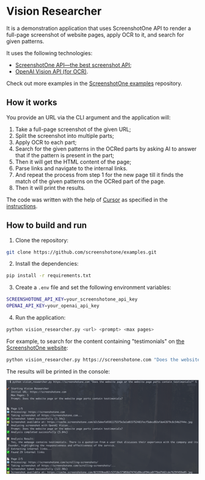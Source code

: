 # Vision Researcher

It is a demonstration application that uses ScreenshotOne API to render a full-page screenshot of website pages, apply OCR to it, and search for given patterns.

It uses the following technologies:

-   [ScreenshotOne API—the best screenshot API](https://screenshotone.com);
-   [OpenAI Vision API (for OCR)](https://platform.openai.com/docs/guides/vision).

Check out more examples in the [ScreenshotOne examples](https://github.com/screenshotone/examples) repository.

## How it works

You provide an URL via the CLI argument and the application will:

1. Take a full-page screenshot of the given URL;
2. Split the screenshot into multiple parts;
3. Apply OCR to each part;
4. Search for the given patterns in the OCRed parts by asking AI to answer that if the pattern is present in the part;
5. Then it will get the HTML content of the page;
6. Parse links and navigate to the internal links.
7. And repeat the process from step 1 for the new page till it finds the match of the given patterns on the OCRed part of the page.
8. Then it will print the results.

The code was written with the help of [Cursor](https://www.cursor.com/) as specified in the [instructions](./instructions.md).

## How to build and run

1. Clone the repository:

```bash
git clone https://github.com/screenshotone/examples.git
```

2. Install the dependencies:

```bash
pip install -r requirements.txt
```

3. Create a `.env` file and set the following environment variables:

```bash
SCREENSHOTONE_API_KEY=your_screenshotone_api_key
OPENAI_API_KEY=your_openai_api_key
```

4. Run the application:

```bash
python vision_researcher.py <url> <prompt> <max pages>
```

For example, to search for the content containing "testimonials" on [the ScreenshotOne website](https://screenshotone.com):

```bash
python vision_researcher.py https://screenshotone.com "Does the website page or the website page parts contain testimonials?" 5
```

The results will be printed in the console:

![The results of the research.](./screenshot.png)
